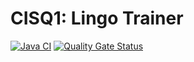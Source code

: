 # CISQ1: Lingo Trainer
[![Java CI](https://github.com/arlinnshimimana/cisq1-lingo/actions/workflows/build.yml/badge.svg?branch=main)](https://github.com/arlinnshimimana/cisq1-lingo/actions/workflows/build.yml)
[![Quality Gate Status](https://sonarcloud.io/api/project_badges/measure?project=arlinnshimimana_cisq1-lingo&metric=alert_status)](https://sonarcloud.io/summary/new_code?id=arlinnshimimana_cisq1-lingo)
